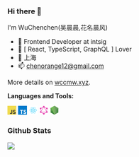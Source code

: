 ### Hi there 👋

I'm WuChenchen(吴晨晨,花名晨风)

- 🔭 Frontend Developer at intsig
- 🌱 \[ React, TypeScript, GraphQL \] Lover
- 📍 上海
- 📫 chenorange12@gmail.com

More details on [wccmw.xyz](https://wccmw.xyz/).

**Languages and Tools:**  

<code><img height="20" src="https://raw.githubusercontent.com/github/explore/80688e429a7d4ef2fca1e82350fe8e3517d3494d/topics/javascript/javascript.png"></code>
<code><img height="20" src="https://raw.githubusercontent.com/github/explore/80688e429a7d4ef2fca1e82350fe8e3517d3494d/topics/typescript/typescript.png"></code>
<code><img height="20" src="https://raw.githubusercontent.com/github/explore/80688e429a7d4ef2fca1e82350fe8e3517d3494d/topics/react/react.png"></code>
<code><img height="20" src="https://raw.githubusercontent.com/github/explore/5c058a388828bb5fde0bcafd4bc867b5bb3f26f3/topics/graphql/graphql.png"></code>
<code><img height="20" src="https://raw.githubusercontent.com/github/explore/80688e429a7d4ef2fca1e82350fe8e3517d3494d/topics/nodejs/nodejs.png"></code>

### Github Stats

![](https://github-readme-stats.vercel.app/api?username=cc7gs&hide_title=true&show_icons=true&icon_color=007aff&text_color=333&bg_color=fff)
